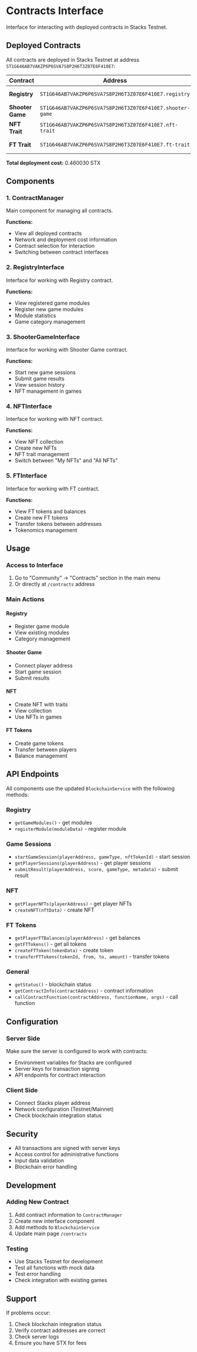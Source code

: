 # Contracts Interface

Interface for interacting with deployed contracts in Stacks Testnet.

## Deployed Contracts

All contracts are deployed in Stacks Testnet at address `ST1G646AB7VAKZP6P6SVA7S8P2H6T3Z07E6F410E7`:

| Contract | Address | Cost | Status |
|----------|---------|------|--------|
| **Registry** | `ST1G646AB7VAKZP6P6SVA7S8P2H6T3Z07E6F410E7.registry` | 0.188320 STX | ✅ Live |
| **Shooter Game** | `ST1G646AB7VAKZP6P6SVA7S8P2H6T3Z07E6F410E7.shooter-game` | 0.178630 STX | ✅ Live |
| **NFT Trait** | `ST1G646AB7VAKZP6P6SVA7S8P2H6T3Z07E6F410E7.nft-trait` | 0.042250 STX | ✅ Live |
| **FT Trait** | `ST1G646AB7VAKZP6P6SVA7S8P2H6T3Z07E6F410E7.ft-trait` | 0.050830 STX | ✅ Live |

**Total deployment cost:** 0.460030 STX

## Components

### 1. ContractManager
Main component for managing all contracts.

**Functions:**
- View all deployed contracts
- Network and deployment cost information
- Contract selection for interaction
- Switching between contract interfaces

### 2. RegistryInterface
Interface for working with Registry contract.

**Functions:**
- View registered game modules
- Register new game modules
- Module statistics
- Game category management

### 3. ShooterGameInterface
Interface for working with Shooter Game contract.

**Functions:**
- Start new game sessions
- Submit game results
- View session history
- NFT management in games

### 4. NFTInterface
Interface for working with NFT contract.

**Functions:**
- View NFT collection
- Create new NFTs
- NFT trait management
- Switch between "My NFTs" and "All NFTs"

### 5. FTInterface
Interface for working with FT contract.

**Functions:**
- View FT tokens and balances
- Create new FT tokens
- Transfer tokens between addresses
- Tokenomics management

## Usage

### Access to Interface
1. Go to "Community" → "Contracts" section in the main menu
2. Or directly at `/contracts` address

### Main Actions

#### Registry
- Register game module
- View existing modules
- Category management

#### Shooter Game
- Connect player address
- Start game session
- Submit results

#### NFT
- Create NFT with traits
- View collection
- Use NFTs in games

#### FT Tokens
- Create game tokens
- Transfer between players
- Balance management

## API Endpoints

All components use the updated `BlockchainService` with the following methods:

### Registry
- `getGameModules()` - get modules
- `registerModule(moduleData)` - register module

### Game Sessions
- `startGameSession(playerAddress, gameType, nftTokenId)` - start session
- `getPlayerSessions(playerAddress)` - get player sessions
- `submitResult(playerAddress, score, gameType, metadata)` - submit result

### NFT
- `getPlayerNFTs(playerAddress)` - get player NFTs
- `createNFT(nftData)` - create NFT

### FT Tokens
- `getPlayerFTBalances(playerAddress)` - get balances
- `getFTTokens()` - get all tokens
- `createFTToken(tokenData)` - create token
- `transferFTTokens(tokenId, from, to, amount)` - transfer tokens

### General
- `getStatus()` - blockchain status
- `getContractInfo(contractAddress)` - contract information
- `callContractFunction(contractAddress, functionName, args)` - call function

## Configuration

### Server Side
Make sure the server is configured to work with contracts:
- Environment variables for Stacks are configured
- Server keys for transaction signing
- API endpoints for contract interaction

### Client Side
- Connect Stacks player address
- Network configuration (Testnet/Mainnet)
- Check blockchain integration status

## Security

- All transactions are signed with server keys
- Access control for administrative functions
- Input data validation
- Blockchain error handling

## Development

### Adding New Contract
1. Add contract information to `ContractManager`
2. Create new interface component
3. Add methods to `BlockchainService`
4. Update main page `/contracts`

### Testing
- Use Stacks Testnet for development
- Test all functions with mock data
- Test error handling
- Check integration with existing games

## Support

If problems occur:
1. Check blockchain integration status
2. Verify contract addresses are correct
3. Check server logs
4. Ensure you have STX for fees

